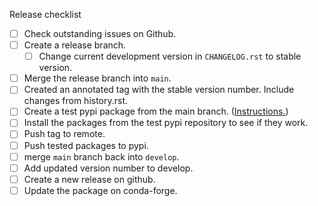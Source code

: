 Release checklist
- [ ] Check outstanding issues on Github.
- [ ] Create a release branch.
  - [ ] Change current development version in `CHANGELOG.rst` to stable version.
- [ ] Merge the release branch into `main`.
- [ ] Created an annotated tag with the stable version number. Include changes
from history.rst.
- [ ] Create a test pypi package from the main branch. ([Instructions.](
https://packaging.python.org/tutorials/packaging-projects/#generating-distribution-archives
))
- [ ] Install the packages from the test pypi repository to see if they work.
- [ ] Push tag to remote.
- [ ] Push tested packages to pypi.
- [ ] merge `main` branch back into `develop`.
- [ ] Add updated version number to develop.
- [ ] Create a new release on github.
- [ ] Update the package on conda-forge.
